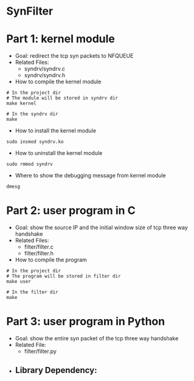 # SynFilter
# Part 1: kernel module
- Goal: redirect the tcp syn packets to NFQUEUE
- Related Files:
	- syndrv/syndrv.c
	- syndrv/syndrv.h
- How to compile the kernel module
```sh=
# In the project dir
# The module will be stored in syndrv dir
make kernel

# In the syndrv dir
make
```

- How to install the kernel module
```sh=
sudo insmod syndrv.ko
```

- How to uninstall the kernel module
```sh=
sudo rmmod syndrv
```

- Where to show the debugging message from kernel module
```sh=
dmesg
```

# Part 2: user program in C
- Goal: show the source IP and the initial window size of tcp three way handshake
- Related Files:
	- filter/filter.c
	- filter/filter.h
- How to compile the program
```sh=
# In the project dir
# The program will be stored in filter dir
make user

# In the filter dir
make
```

# Part 3: user program in Python
- Goal: show the entire syn packet of the tcp three way handshake
- Related File:
	- filter/filter.py
- Library Dependency:
	- 
